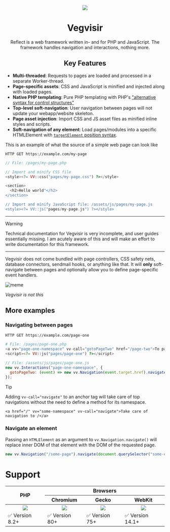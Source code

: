 <p align="center">
<img src="https://github.com/VictorWesterlund/vegvisir/assets/35688133/4c33189e-eb70-4dab-82ae-8f0f404e1a0a"
</p>
<h1 align="center">Vegvisir</h1>
<p align="center">Reflect is a web framework written in- and for PHP and JavaScript. The framework handles navigation and interactions, nothing more.</p>

<h2 align="center">Key Features</h2>

- **Multi-threaded**: Requests to pages are loaded and processed in a separate Worker-thread.
- **Page-specific assets**: CSS and JavaScript is minified and injected along with loaded pages.
- **Native PHP templating**: Pure PHP templating with PHP's ["alternative syntax for control structures"](https://www.php.net/manual/en/control-structures.alternative-syntax.php)
- **Top-level soft-navigation**: User navigation between pages will not update your webapp/website skeleton.
- **Page asset injection**: Import CSS and JS asset files as minified inline styles and scripts.
- **Soft-navigation of any element**: Load pages/modules into a specific HTMLElement with [`targetElement` position syntax](https://developer.mozilla.org/en-US/docs/Web/API/Element/insertAdjacentElement#position).

This is an example of what the source of a simple web page can look like

```
HTTP GET https://example.com/my-page
```
```php
// File: /pages/my-page.php

// Import and minify CSS file
<style><?= VV::css("pages/my-page.css") ?></style>

<section>
  <h2>Hello world"</h2>
</section>

// Import and minify JavaScript file: /assets/js/pages/my-page.js
<style><?= VV::js("pages/my-page.js") ?></style>
```

---

> [!WARNING]
> Technical documentation for Vegvisir is very incomplete, and user guides essentially missing. I am acutely aware of this and will make an effort to write documentation for this framework.

---

Vegvisir does not come bundled with page controllers, CSS safety nets, database connectors, sendmail hooks, or anything like that. It will **only** soft-navigate between pages and optionally allow you to define page-specific event handlers.

![meme](https://user-images.githubusercontent.com/35688133/204326222-236a71be-5ea3-4653-8caa-6f6cfcd0d0d6.png)

*Vegvisir is not this*

## More examples

### Navigating between pages
```
HTTP GET https://example.com/page-one
```
```php
# File: /pages/page-one.php
<a vv="page-one-namespace" vv-call="gotoPageTwo" href="/page-two">To page two</a>
<script><?= VV::js("pages/page-one") ?></script>
```
```js
// File: /assets/js/pages/page-one.js
new vv.Interactions("page-one-namespace", {
  gotoPageTwo: (event) => new vv.Navigation(event.target.href).navigate();
});
```

> [!TIP]
> Adding `vv-call="navigate"` to an anchor tag will take care of top navigations without the need to define a method for its namespace.
> 
> `<a href="/" vv="some-namespace" vv-call="navigate">Take care of navigation to /</a>`

### Navigate an element

Passing an `HTMLElement` as an argument to `vv.Navigation.navigate()` will replace inner DOM of that element with the DOM of the requested page.

```js
new vv.Navigation("/some-page").navigate(document.querySelector("some-element")); // Replaces the inner DOM of <some-element> with the DOM of /some-page
```

# Support

<table>
  <thead>
    <tr>
      <th rowspan="2">PHP</th>
      <th colspan="3">Browsers</th>
    </tr>
    <tr align="center">
      <th>Chromium</th>
      <th>Gecko</th>
      <th>WebKit</th>
    </tr>
  </thead>
  <tbody>
    <tr align="center">
      <td><img src="https://github.com/VictorWesterlund/vegvisir/assets/35688133/a1a78138-5cef-4ba1-8dca-928eb32ebe9d"/></td>
      <td><img src="https://user-images.githubusercontent.com/35688133/230028928-dca1467d-8c63-4e69-9524-78e5751eaf24.png"/></td>
      <td><img src="https://user-images.githubusercontent.com/35688133/230029200-624d0126-9640-4b78-9eb5-a2e4be4e51be.png"/></td>
      <td><img src="https://user-images.githubusercontent.com/35688133/230029381-e7162ba1-e9ef-4b34-803f-043b5d16d365.png"/></td>
    </tr>
    <tr>
      <td>✅ Version 8.2+</td>
      <td>✅ Version 80+</td>
      <td>✅ Version 75+</td>
      <td>✅ Version 14.1+</td>
    </tr>
  </tbody>
</table>

